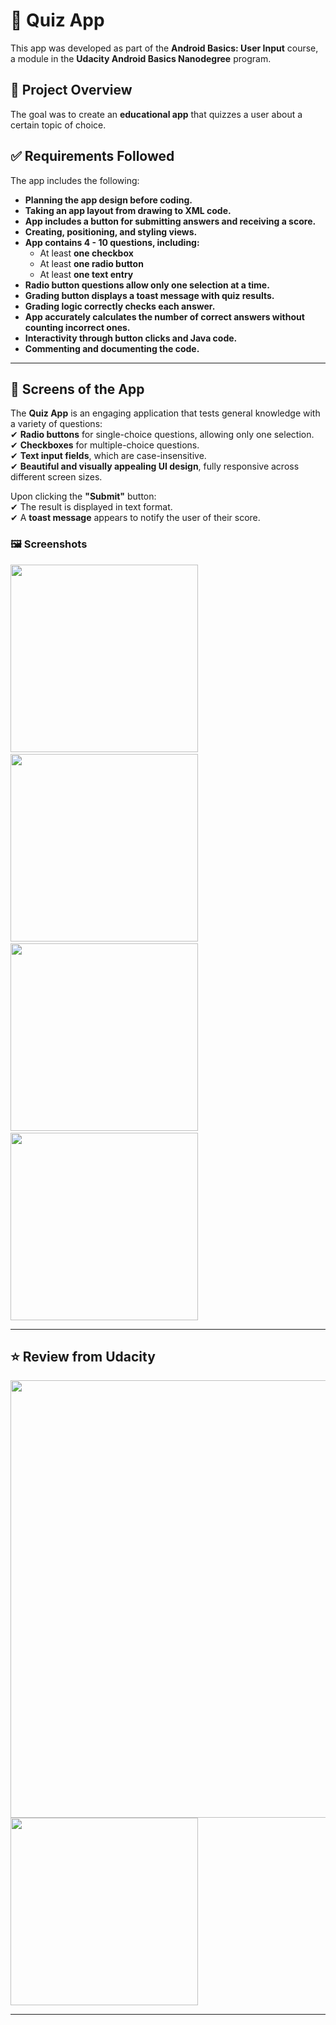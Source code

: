 # 📌 Quiz App  

This app was developed as part of the **Android Basics: User Input** course, a module in the **Udacity Android Basics Nanodegree** program.

## 📌 Project Overview  
The goal was to create an **educational app** that quizzes a user about a certain topic of choice.

## ✅ Requirements Followed  
The app includes the following:  
- **Planning the app design before coding.**  
- **Taking an app layout from drawing to XML code.**  
- **App includes a button for submitting answers and receiving a score.**  
- **Creating, positioning, and styling views.**  
- **App contains 4 - 10 questions, including:**  
  - At least **one checkbox**  
  - At least **one radio button**  
  - At least **one text entry**  
- **Radio button questions allow only one selection at a time.**  
- **Grading button displays a toast message with quiz results.**  
- **Grading logic correctly checks each answer.**  
- **App accurately calculates the number of correct answers without counting incorrect ones.**  
- **Interactivity through button clicks and Java code.**  
- **Commenting and documenting the code.**  

---

## 📱 Screens of the App  
The **Quiz App** is an engaging application that tests general knowledge with a variety of questions:  
✔ **Radio buttons** for single-choice questions, allowing only one selection.  
✔ **Checkboxes** for multiple-choice questions.  
✔ **Text input fields**, which are case-insensitive.  
✔ **Beautiful and visually appealing UI design**, fully responsive across different screen sizes.  

Upon clicking the **"Submit"** button:  
✔ The result is displayed in text format.  
✔ A **toast message** appears to notify the user of their score.  

### 🖼️ **Screenshots**  

<img src="IMG_20250331_192830.jpg" width="300"> &nbsp;&nbsp;&nbsp;&nbsp;&nbsp;&nbsp;&nbsp;&nbsp;  <img src="IMG_20250331_192848.jpg" width="300"> &nbsp;&nbsp;&nbsp;&nbsp;&nbsp;&nbsp;&nbsp;&nbsp; <img src="IMG_20250331_192905.jpg" width="300"> &nbsp;&nbsp;&nbsp;&nbsp;&nbsp;&nbsp;&nbsp;&nbsp; <img src="IMG_20250331_193036.jpg" width="300"> 

---

## ⭐ Review from Udacity  

<img src="quiz_portal_review.png" width="700"> 
<img src="quizAppEmailReview.jpg" width="300"> 

---
